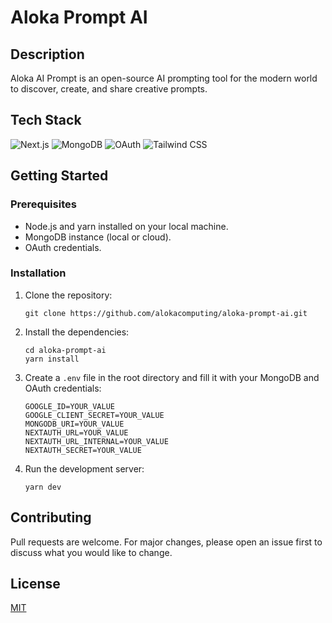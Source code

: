 # Aloka Prompt AI

## Description
Aloka AI Prompt is an open-source AI prompting tool for the modern world to discover, create, and share creative prompts.

## Tech Stack
![Next.js](https://img.shields.io/badge/Next.js-000000?style=for-the-badge&logo=nextdotjs&logoColor=white)
 ![MongoDB](https://img.shields.io/badge/MongoDB-4EA94B?style=for-the-badge&logo=mongodb&logoColor=white)
 ![OAuth](https://img.shields.io/badge/OAuth-3C4A9C?style=for-the-badge&logo=oauth&logoColor=white)
 ![Tailwind CSS](https://img.shields.io/badge/Tailwind_CSS-38B2AC?style=for-the-badge&logo=tailwind-css&logoColor=white)

## Getting Started

### Prerequisites
- Node.js and yarn installed on your local machine.
- MongoDB instance (local or cloud).
- OAuth credentials.

### Installation
1. Clone the repository:
    ```
    git clone https://github.com/alokacomputing/aloka-prompt-ai.git
    ```
2. Install the dependencies:
    ```
    cd aloka-prompt-ai
    yarn install
    ```
3. Create a `.env` file in the root directory and fill it with your MongoDB and OAuth credentials:
    ```
    GOOGLE_ID=YOUR_VALUE
    GOOGLE_CLIENT_SECRET=YOUR_VALUE
    MONGODB_URI=YOUR_VALUE
    NEXTAUTH_URL=YOUR_VALUE
    NEXTAUTH_URL_INTERNAL=YOUR_VALUE
    NEXTAUTH_SECRET=YOUR_VALUE
    ```

4. Run the development server:
    ```
    yarn dev
    ```

## Contributing
Pull requests are welcome. For major changes, please open an issue first to discuss what you would like to change.

## License
[MIT](https://choosealicense.com/licenses/mit/)